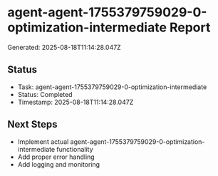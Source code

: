 # agent-agent-1755379759029-0-optimization-intermediate Report

Generated: 2025-08-18T11:14:28.047Z

## Status
- Task: agent-agent-1755379759029-0-optimization-intermediate
- Status: Completed
- Timestamp: 2025-08-18T11:14:28.047Z

## Next Steps
- Implement actual agent-agent-1755379759029-0-optimization-intermediate functionality
- Add proper error handling
- Add logging and monitoring
